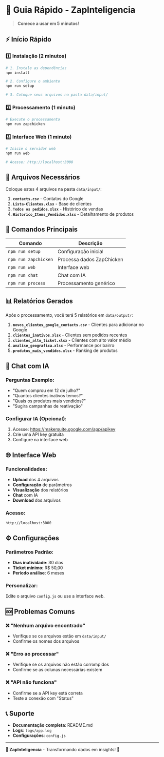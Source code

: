 # 🚀 Guia Rápido - ZapInteligencia

> **Comece a usar em 5 minutos!**

## ⚡ Início Rápido

### 1️⃣ **Instalação (2 minutos)**
```bash
# 1. Instale as dependências
npm install

# 2. Configure o ambiente
npm run setup

# 3. Coloque seus arquivos na pasta data/input/
```

### 2️⃣ **Processamento (1 minuto)**
```bash
# Execute o processamento
npm run zapchicken
```

### 3️⃣ **Interface Web (1 minuto)**
```bash
# Inicie o servidor web
npm run web

# Acesse: http://localhost:3000
```

## 📁 Arquivos Necessários

Coloque estes 4 arquivos na pasta `data/input/`:

1. **`contacts.csv`** - Contatos do Google
2. **`Lista-Clientes.xlsx`** - Base de clientes  
3. **`Todos os pedidos.xlsx`** - Histórico de vendas
4. **`Historico_Itens_Vendidos.xlsx`** - Detalhamento de produtos

## 🎯 Comandos Principais

| Comando | Descrição |
|---------|-----------|
| `npm run setup` | Configuração inicial |
| `npm run zapchicken` | Processa dados ZapChicken |
| `npm run web` | Interface web |
| `npm run chat` | Chat com IA |
| `npm run process` | Processamento genérico |

## 📊 Relatórios Gerados

Após o processamento, você terá 5 relatórios em `data/output/`:

1. **`novos_clientes_google_contacts.csv`** - Clientes para adicionar no Google
2. **`clientes_inativos.xlsx`** - Clientes sem pedidos recentes
3. **`clientes_alto_ticket.xlsx`** - Clientes com alto valor médio
4. **`analise_geografica.xlsx`** - Performance por bairro
5. **`produtos_mais_vendidos.xlsx`** - Ranking de produtos

## 🤖 Chat com IA

### Perguntas Exemplo:
- "Quem comprou em 12 de julho?"
- "Quantos clientes inativos temos?"
- "Quais os produtos mais vendidos?"
- "Sugira campanhas de reativação"

### Configurar IA (Opcional):
1. Acesse: https://makersuite.google.com/app/apikey
2. Crie uma API key gratuita
3. Configure na interface web

## 🌐 Interface Web

### Funcionalidades:
- **Upload** dos 4 arquivos
- **Configuração** de parâmetros
- **Visualização** dos relatórios
- **Chat** com IA
- **Download** dos arquivos

### Acesso:
```
http://localhost:3000
```

## ⚙️ Configurações

### Parâmetros Padrão:
- **Dias inatividade**: 30 dias
- **Ticket mínimo**: R$ 50,00
- **Período análise**: 6 meses

### Personalizar:
Edite o arquivo `config.js` ou use a interface web.

## 🆘 Problemas Comuns

### ❌ "Nenhum arquivo encontrado"
- Verifique se os arquivos estão em `data/input/`
- Confirme os nomes dos arquivos

### ❌ "Erro ao processar"
- Verifique se os arquivos não estão corrompidos
- Confirme se as colunas necessárias existem

### ❌ "API não funciona"
- Confirme se a API key está correta
- Teste a conexão com "Status"

## 📞 Suporte

- **Documentação completa**: README.md
- **Logs**: `logs/app.log`
- **Configurações**: `config.js`

---

**🍗 ZapInteligencia** - Transformando dados em insights! 🚀
